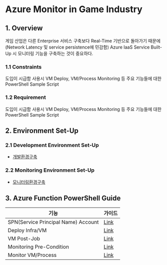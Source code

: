 # Azure Monitor in Game Industry

## 1. Overview
게임 산업은 다른 Enterprise 서비스 구축보다 Real-Time 기반으로 돌아가기 때문에(Network Latency 및 service persistence에 민감함) Azure IaaS Service Built-Up 시 모니터링 기능을 구축하는 것이 중요하다. 

### 1.1 Constraints
도입이 시급함 사용시 VM Deploy, VM/Process Monitoring 등 주요 기능들에 대한 PowerShell Sample Script

### 1.2 Requirement
도입이 시급함 사용시 VM Deploy, VM/Process Monitoring 등 주요 기능들에 대한 PowerShell Sample Script

## 2. Environment Set-Up
### 2.1 Development Environment Set-Up
* [개발환경구축](./docs/environment.md)

### 2.2 Monitoring Environment Set-Up
* [모니터링환경구축](./docs/environment.md)

## 3. Azure Function PowerShell Guide
기능 | 가이드
------|--------------------------
SPN(Service Principal Name) Account |[Link](./docs/spn.md)
Deploy Infra/VM |[Link](./docs/deploy.md)
VM Post-Job |[Link](./docs/vmpostjob.md)
Monitoring Pre-Condition |[Link](./docs/monitorprecon.md)
Monitor VM/Process |[Link](./docs/monitor.md)
